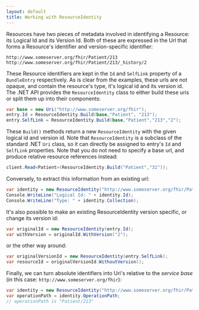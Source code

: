 ```yaml
---
layout: default
title: Working with ResourceIdentity
---
```


Resources have two pieces of metadata involved in identifying a Resource: its Logical Id and its Version Id. Both of these are expressed in the Url that forms a Resource's identifier and version-specific identifier:

```
http://www.someserver.org/fhir/Patient/213
http://www.someserver.org/fhir/Patient/213/_history/2
```

These Resource identifiers are kept in the ``Id`` and ``SelfLink`` property of a `BundleEntry` respectively. As is clear from the examples, these urls are not opaque, and contain the resource's type, it's logical id and its version id. The .NET API provides the ``ResourceIdentity`` class to either build these uris or split them up into their components:

``` csharp
var base = new Uri("http://www.someserver.org/fhir");
entry.Id = ResourceIdentity.Build(base,"Patient", "213");
entry.SelfLink = ResourceIdentity.Build(base,"Patient","213","2");
```

These ``Build()`` methods return a new ``ResourceIdentity`` with the given logical id and version id. Note that `ResourceIdentity` is a subclass of the standard .NET ``Uri`` class, so it can directly be assigned to entry's `Id` and `SelfLink` properties. Note that you do not need to specify a base url, and produce relative resource references instead:

```csharp
client.Read<Patient>(ResourceIdentity.Build("Patient","31"));
```

Conversely, to extract this information from an existing url:

```csharp
var identity = new ResourceIdentity("http://www.someserver.org/fhir/Patient/213");
Console.WriteLine("Logical Id: " + identity.Id);
Console.WriteLine("Type: " + identity.Collection);
```

It's also possible to make an existing ResourceIdentity version specific, or change its version id:

``` csharp
var originalId = new ResourceIdentity(entry.Id);
var withVersion = originalId.WithVersion("2");
```

or the other way around:

``` csharp
var originalVersionId = new ResourceIdentity(entry.SelfLink);
var resourceId = originalVersionId.WithoutVersion();
```

Finally, we can turn absolute identifiers into Uri's relative to the *service base* (in this case: `http://www.someserver.org/fhir`):

``` csharp
var identity = new ResourceIdentity("http://www.someserver.org/fhir/Patient/213");
var operationPath = identity.OperationPath;
// operationPath is "Patient/213"
```